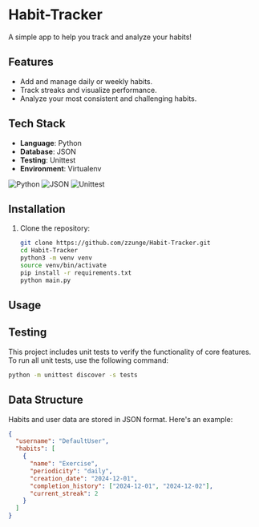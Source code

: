 # Habit-Tracker

A simple app to help you track and analyze your habits!

## Features
- Add and manage daily or weekly habits.
- Track streaks and visualize performance.
- Analyze your most consistent and challenging habits.

## Tech Stack

- **Language**: Python
- **Database**: JSON
- **Testing**: Unittest
- **Environment**: Virtualenv

![Python](https://img.shields.io/badge/-Python-3776AB?logo=python&logoColor=white)
![JSON](https://img.shields.io/badge/-JSON-000000?logo=json&logoColor=white)
![Unittest](https://img.shields.io/badge/-Unittest-0078D4)


## Installation
1. Clone the repository:
   ```bash
   git clone https://github.com/zzunge/Habit-Tracker.git
   cd Habit-Tracker
   python3 -m venv venv
   source venv/bin/activate
   pip install -r requirements.txt
   python main.py

## Usage 


## Testing

This project includes unit tests to verify the functionality of core features.
To run all unit tests, use the following command:

```bash
python -m unittest discover -s tests
```
## Data Structure
Habits and user data are stored in JSON format. Here's an example:
```json
{
  "username": "DefaultUser",
  "habits": [
    {
      "name": "Exercise",
      "periodicity": "daily",
      "creation_date": "2024-12-01",
      "completion_history": ["2024-12-01", "2024-12-02"],
      "current_streak": 2
    }
  ]
}
```




